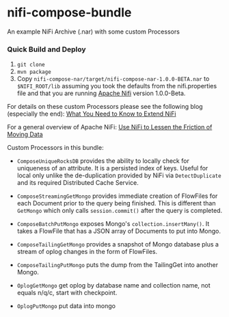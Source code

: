 # nifi-compose-bundle

An example NiFi Archive (.nar) with some custom Processors

### Quick Build and Deploy

  1. `git clone`
  2. `mvn package`
  3. Copy `nifi-compose-nar/target/nifi-compose-nar-1.0.0-BETA.nar` to `$NIFI_ROOT/lib` assuming you took the defaults from the nifi.properties file and that you are running [Apache Nifi](https://nifi.apache.org/) version 1.0.0-Beta.


For details on these custom Processors please see the following blog (especially the end): 
[What You Need to Know to Extend NiFi](https://www.compose.com/articles/what-you-need-to-know-to-extend-nifi)

For a general overview of Apache NiFi:
[Use NiFi to Lessen the Friction of Moving Data](https://www.compose.com/articles/lessen-the-friction-of-moving-data-with-nifi/)

Custom Processors in this bundle:

* `ComposeUniqueRocksDB` provides the ability to locally check for uniqueness of an attribute. It is a persisted index of keys. 
 Useful for local only unlike the de-duplication provided by NiFi via `DetectDuplicate` and its required Distributed Cache Service.
 
* `ComposeStreamingGetMongo` provides immediate creation of FlowFiles for each Document prior to the query being finished. This is
different than `GetMongo` which only calls `session.commit()` after the query is completed.

* `ComposeBatchPutMongo` exposes Mongo's `collection.insertMany()`. It takes a FlowFile that has a JSON
 array of Documents to put into Mongo.

* `ComposeTailingGetMongo` provides a snapshot of Mongo database plus a stream of oplog changes in the form of FlowFiles.

* `ComposeTailingPutMongo` puts the dump from the TailingGet into another Mongo.

* `OplogGetMongo` get oplog by database name and collection name, not equals n/q/c, start with checkpoint. 

* `OplogPutMongo` put data into mongo